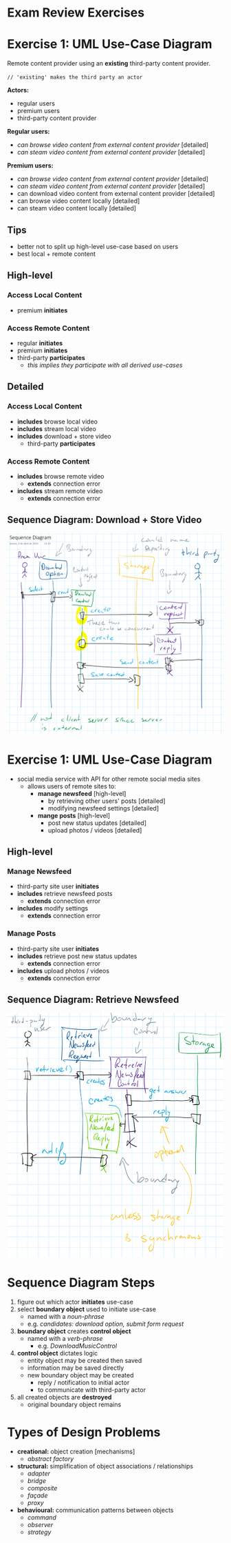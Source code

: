 # Exam Review Exercises

# Exercise 1: UML Use-Case Diagram

Remote content provider using an **existing** third-party content provider.

`// 'existing' makes the third party an actor`

**Actors:**
- regular users
- premium users
- third-party content provider

**Regular users:**
- _can browse video content from external content provider_ [detailed]
- _can steam video content from external content provider_ [detailed]

**Premium users:**
- _can browse video content from external content provider_ [detailed]
- _can steam video content from external content provider_ [detailed]
- can download video content from external content provider [detailed]
- can browse video content locally [detailed]
- can steam video content locally [detailed]

## Tips
- better not to split up high-level use-case based on users
- best local + remote content

## High-level

### Access Local Content
- premium **initiates**

### Access Remote Content
- regular **initiates**
- premium **initiates**
- third-party **participates**
  - _this implies they participate with all derived use-cases_

## Detailed

### Access Local Content
- **includes** browse local video
- **includes** stream local video
- **includes** download + store video
  - third-party **participates**

### Access Remote Content
- **includes** browse remote video
  - **extends** connection error
- **includes** stream remote video
  - **extends** connection error

## Sequence Diagram: Download + Store Video

![sequence-exam-1](/img/sequence-exam-1.png)

# Exercise 1: UML Use-Case Diagram

- social media service with API for other remote social media sites
  - allows users of remote sites to:
    - **manage newsfeed** [high-level]
      - by retrieving other users' posts [detailed]
      - modifying newsfeed settings [detailed]
    - **mange posts** [high-level]
      - post new status updates [detailed]
      - upload photos / videos [detailed]

## High-level

### Manage Newsfeed
- third-party site user **initiates**
- **includes** retrieve newsfeed posts
  - **extends** connection error
- **includes** modify settings
  - **extends** connection error

### Manage Posts
- third-party site user **initiates**
- **includes** retrieve post new status updates
  - **extends** connection error
- **includes** upload photos / videos
  - **extends** connection error

## Sequence Diagram: Retrieve Newsfeed
![sequence-exam-2](/img/sequence-exam-2.png)

# Sequence Diagram Steps

1. figure out which actor **initiates** use-case
2. select **boundary object** used to initiate use-case
    - named with a _noun-phrase_
    - e.g. _candidates: download option, submit form request_
3. **boundary object** creates **control object**
    - named with a _verb-phrase_
      - e.g. _DownloadMusicControl_
4. **control object** dictates logic
    - entity object may be created then saved
    - information may be saved directly
    - new boundary object may be created
      - reply / notification to initial actor
      - to communicate with third-party actor
5. all created objects are **destroyed**
    - original boundary object remains

# Types of Design Problems

- **creational:** object creation [mechanisms]
  - _abstract factory_
- **structural:** simplification of object associations / relationships
  - _adapter_
  - _bridge_
  - _composite_
  - _façade_
  - _proxy_
- **behavioural:** communication patterns between objects
  - _command_
  - _observer_
  - _strategy_